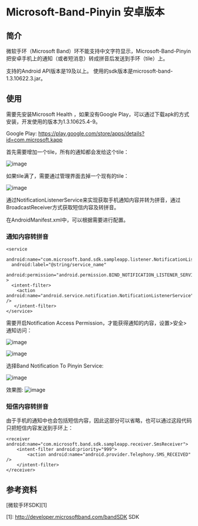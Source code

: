 # Microsoft-Band-Pinyin 安卓版本

## 简介

微软手环（Microsoft Band）环不能支持中文字符显示，Microsoft-Band-Pinyin把安卓手机上的通知（或者短消息）转成拼音后发送到手环（tile）上。

支持的Android API版本是19及以上。
使用的sdk版本是microsoft-band-1.3.10622.3.jar。

## 使用

需要先安装Microsoft Health
，如果没有Google Play，可以通过下载apk的方式安装，开发使用的版本为1.3.10625.4-9。

Google Play: <https://play.google.com/store/apps/details?id=com.microsoft.kapp>

首先需要增加一个tile，所有的通知都会发给这个tile：

![image](http://77wdbg.com1.z0.glb.clouddn.com/githubScreenshot_2015-08-23-15-52-04.png?imageView/2/w/250/q/85)


如果tile满了，需要通过管理界面去掉一个现有的tile：

![image](http://77wdbg.com1.z0.glb.clouddn.com/githubScreenshot_2015-08-23-15-51-31.png?imageView/2/w/250/q/85)

通过NotificationListenerService来实现获取手机通知内容并转为拼音，通过BroadcastReceiver方式获取短信内容及转拼音。

在AndroidManifest.xml中，可以根据需要进行配置。

### 通知内容转拼音

    <service
      android:name="com.microsoft.band.sdk.sampleapp.listener.NotificationListener"
      android:label="@string/service_name"
      android:permission="android.permission.BIND_NOTIFICATION_LISTENER_SERVICE" >
      <intent-filter>
        <action android:name="android.service.notification.NotificationListenerService" />
       </intent-filter>
    </service>


需要开启Notification Access Permission，才能获得通知的内容，设置>安全>通知访问：


![image](http://77wdbg.com1.z0.glb.clouddn.com/githubBE5C34EA93188F7C0D08FF7739861D35.jpg?imageView/2/w/250/q/85)


![image](http://77wdbg.com1.z0.glb.clouddn.com/github2F4F5B4216189A053A52EBB0EFF5D94C.jpg?imageView/2/w/250/q/85)

选择Band Notification To Pinyin Service:

![image](http://77wdbg.com1.z0.glb.clouddn.com/githubE218C200D2A0CE3EACF429D09AF19C46.jpg?imageView/2/w/250/q/85)

效果图:
![image](http://77wdsu.com1.z0.glb.clouddn.com/_1021374680_20150908_090646_1441674406000_wifi_0.jpg?imageView/2/w/250/q85)

### 短信内容转拼音

由于手机的通知中也会包括短信内容，因此这部分可以省略，也可以通过这段代码只把短信内容发送到手环上：

    <receiver android:name="com.microsoft.band.sdk.sampleapp.receiver.SmsReceiver">
        <intent-filter android:priority="999">
            <action android:name="android.provider.Telephony.SMS_RECEIVED" />
        </intent-filter>
    </receiver>
    

## 参考资料

[微软手环SDK][1]

[1]: http://developer.microsoftband.com/bandSDK SDK
